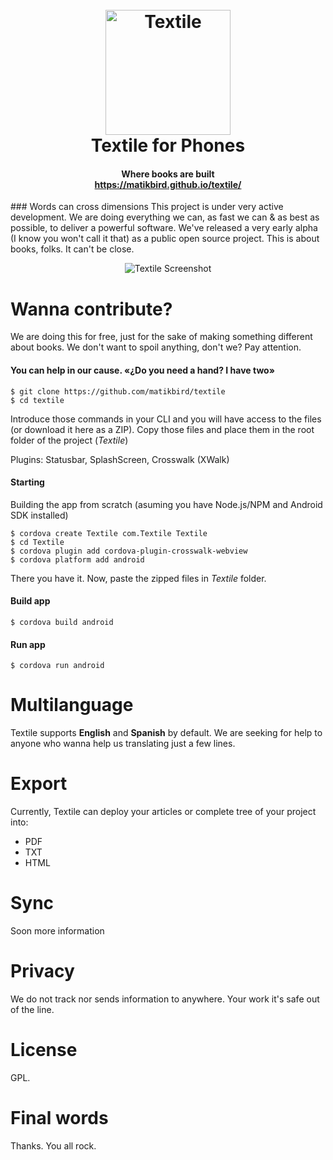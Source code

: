 <h1 align="center">
  <br>
  <a href="https://matikbird.github.io/textile/"><img src="https://matikbird.github.io/textile/textile_logo_app.png" alt="Textile" width="200"></a>
  <br>
  Textile for Phones
</h1>
<h4 align="center">Where books are built<br><a href="https://matikbird.github.io/textile/">https://matikbird.github.io/textile/</a></h4>
### Words can cross dimensions
This project is under very active development. We are doing everything we can, as fast we can & as best as possible, to deliver a powerful software. We've released a very early alpha (I know you won't call it that) as a public open source project. This is about books, folks. It can't be close.

<p align="center">
  <img src="http://i.imgur.com/q7mnZw4.jpg" alt="Textile Screenshot" align="center">
</p>

# Wanna contribute?
We are doing this for free, just for the sake of making something different about books.
We don't want to spoil anything, don't we? 
Pay attention.

#### You can help in our cause. «¿Do you need a hand? I have two»
```
$ git clone https://github.com/matikbird/textile
$ cd textile
```

Introduce those commands in your CLI and you will have access to the files (or download it here as a ZIP).
Copy those files and place them in the root folder of the project (*Textile*)

Plugins: Statusbar, SplashScreen, Crosswalk (XWalk)

#### Starting
Building the app from scratch (asuming you have Node.js/NPM and Android SDK installed)

```
$ cordova create Textile com.Textile Textile
$ cd Textile
$ cordova plugin add cordova-plugin-crosswalk-webview
$ cordova platform add android
```

There you have it. Now, paste the zipped files in *Textile* folder.

#### Build app
```
$ cordova build android
```
#### Run app
```
$ cordova run android
```

# Multilanguage
Textile supports **English** and **Spanish** by default.
We are seeking for help to anyone who wanna help us translating just a few lines.

# Export
Currently, Textile can deploy your articles or complete tree of your project into:
- PDF
- TXT
- HTML

# Sync
Soon more information

# Privacy
We do not track nor sends information to anywhere.
Your work it's safe out of the line.

# License
GPL.

# Final words
Thanks.
You all rock.
